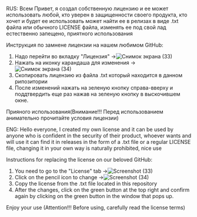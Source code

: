 RUS:
Всем Привет, я создал собственную лицензию и ее может использовать любой, кто уверен в защищенности своего продукта, кто хочет и будет ее использовать может найти ее в релизах в виде .txt файла или обычного LICENSE файла, изменять ее под свой лад естественно запещено, приятного использования

Инструкция по замнене лицензии на нашем любимом GitHub:

1. Надо перейти во вкладку "Лицензия" ->![Снимок экрана (33)](https://github.com/web-arxem/SNL_LICENSE/assets/73872832/95e0a086-29ac-4b34-bcec-86cfe90286df)
2. Нажать на иконку карандаша для изменения ->![Снимок экрана (34)](https://github.com/web-arxem/SNL_LICENSE/assets/73872832/d6ba215b-3592-4425-a551-7f47b87e46c7)
3. Скопировать лицензию из файла .txt который находится в данном рипозитории
4. После изменений нажать на зеленую кнопку справа-вверху и поддтвердить еще раз нажав на зеленую кнопку в выскочившем окне.

Прияного использования(Внимание!!! Перед использованием анимательно прочитайте условия лицензии)

ENG:
Hello everyone, I created my own license and it can be used by anyone who is confident in the security of their product, whoever wants and will use it can find it in releases in the form of a .txt file or a regular LICENSE file, changing it in your own way is naturally prohibited, nice use

Instructions for replacing the license on our beloved GitHub:

1. You need to go to the "License" tab ->![Screenshot (33)](https://github.com/web-arxem/SNL_LICENSE/assets/73872832/95e0a086-29ac-4b34-bcec-86cfe90286df)
2. Click on the pencil icon to change ->![Screenshot (34)](https://github.com/web-arxem/SNL_LICENSE/assets/73872832/d6ba215b-3592-4425-a551-7f47b87e46c7)
3. Copy the license from the .txt file located in this repository
4. After the changes, click on the green button at the top right and confirm again by clicking on the green button in the window that pops up.

Enjoy your use (Attention!!! Before using, carefully read the license terms)
